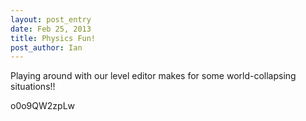 ```yaml
---
layout: post_entry
date: Feb 25, 2013
title: Physics Fun!
post_author: Ian
---
```

Playing around with our level editor makes for some world-collapsing situations!!

<youtube>o0o9QW2zpLw</youtube>